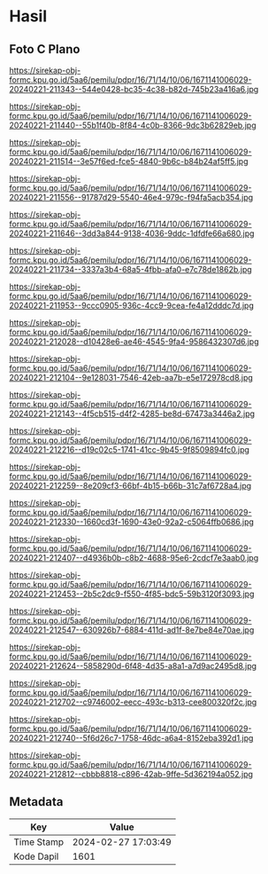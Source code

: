 # Hasil

## Foto C Plano

https://sirekap-obj-formc.kpu.go.id/5aa6/pemilu/pdpr/16/71/14/10/06/1671141006029-20240221-211343--544e0428-bc35-4c38-b82d-745b23a416a6.jpg

https://sirekap-obj-formc.kpu.go.id/5aa6/pemilu/pdpr/16/71/14/10/06/1671141006029-20240221-211440--55b1f40b-8f84-4c0b-8366-9dc3b62829eb.jpg

https://sirekap-obj-formc.kpu.go.id/5aa6/pemilu/pdpr/16/71/14/10/06/1671141006029-20240221-211514--3e57f6ed-fce5-4840-9b6c-b84b24af5ff5.jpg

https://sirekap-obj-formc.kpu.go.id/5aa6/pemilu/pdpr/16/71/14/10/06/1671141006029-20240221-211556--91787d29-5540-46e4-979c-f94fa5acb354.jpg

https://sirekap-obj-formc.kpu.go.id/5aa6/pemilu/pdpr/16/71/14/10/06/1671141006029-20240221-211646--3dd3a844-9138-4036-9ddc-1dfdfe66a680.jpg

https://sirekap-obj-formc.kpu.go.id/5aa6/pemilu/pdpr/16/71/14/10/06/1671141006029-20240221-211734--3337a3b4-68a5-4fbb-afa0-e7c78de1862b.jpg

https://sirekap-obj-formc.kpu.go.id/5aa6/pemilu/pdpr/16/71/14/10/06/1671141006029-20240221-211953--9ccc0905-936c-4cc9-9cea-fe4a12dddc7d.jpg

https://sirekap-obj-formc.kpu.go.id/5aa6/pemilu/pdpr/16/71/14/10/06/1671141006029-20240221-212028--d10428e6-ae46-4545-9fa4-9586432307d6.jpg

https://sirekap-obj-formc.kpu.go.id/5aa6/pemilu/pdpr/16/71/14/10/06/1671141006029-20240221-212104--9e128031-7546-42eb-aa7b-e5e172978cd8.jpg

https://sirekap-obj-formc.kpu.go.id/5aa6/pemilu/pdpr/16/71/14/10/06/1671141006029-20240221-212143--4f5cb515-d4f2-4285-be8d-67473a3446a2.jpg

https://sirekap-obj-formc.kpu.go.id/5aa6/pemilu/pdpr/16/71/14/10/06/1671141006029-20240221-212216--d19c02c5-1741-41cc-9b45-9f8509894fc0.jpg

https://sirekap-obj-formc.kpu.go.id/5aa6/pemilu/pdpr/16/71/14/10/06/1671141006029-20240221-212259--8e209cf3-66bf-4b15-b66b-31c7af6728a4.jpg

https://sirekap-obj-formc.kpu.go.id/5aa6/pemilu/pdpr/16/71/14/10/06/1671141006029-20240221-212330--1660cd3f-1690-43e0-92a2-c5064ffb0686.jpg

https://sirekap-obj-formc.kpu.go.id/5aa6/pemilu/pdpr/16/71/14/10/06/1671141006029-20240221-212407--d4936b0b-c8b2-4688-95e6-2cdcf7e3aab0.jpg

https://sirekap-obj-formc.kpu.go.id/5aa6/pemilu/pdpr/16/71/14/10/06/1671141006029-20240221-212453--2b5c2dc9-f550-4f85-bdc5-59b3120f3093.jpg

https://sirekap-obj-formc.kpu.go.id/5aa6/pemilu/pdpr/16/71/14/10/06/1671141006029-20240221-212547--630926b7-6884-411d-ad1f-8e7be84e70ae.jpg

https://sirekap-obj-formc.kpu.go.id/5aa6/pemilu/pdpr/16/71/14/10/06/1671141006029-20240221-212624--5858290d-6f48-4d35-a8a1-a7d9ac2495d8.jpg

https://sirekap-obj-formc.kpu.go.id/5aa6/pemilu/pdpr/16/71/14/10/06/1671141006029-20240221-212702--c9746002-eecc-493c-b313-cee800320f2c.jpg

https://sirekap-obj-formc.kpu.go.id/5aa6/pemilu/pdpr/16/71/14/10/06/1671141006029-20240221-212740--5f6d26c7-1758-46dc-a6a4-8152eba392d1.jpg

https://sirekap-obj-formc.kpu.go.id/5aa6/pemilu/pdpr/16/71/14/10/06/1671141006029-20240221-212812--cbbb8818-c896-42ab-9ffe-5d362194a052.jpg


## Metadata

| Key        | Value               |
| ---------- | ------------------- |
| Time Stamp | 2024-02-27 17:03:49 |
| Kode Dapil | 1601                |



